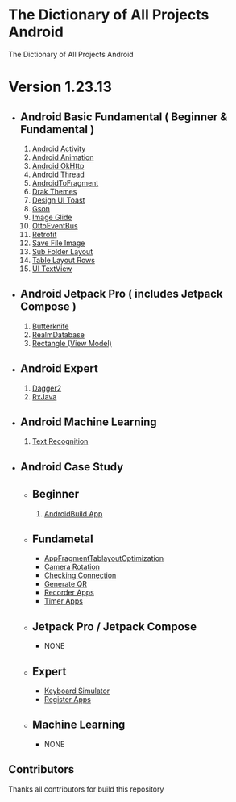 # The Dictionary of All Projects Android

The Dictionary of All Projects Android

# Version 1.23.13
- ## Android Basic Fundamental ( Beginner & Fundamental )
  1. <a href="https://github.com/kelvin373-ht/ProjectAppAndroid/tree/master/AndroidBasicFundamental/AndroidActivity">Android Activity</a>
  2. <a href="https://github.com/kelvin373-ht/ProjectAppAndroid/tree/master/AndroidBasicFundamental/AndroidAnimation">Android Animation</a>
  3. <a href="https://github.com/kelvin373-ht/ProjectAppAndroid/tree/master/AndroidBasicFundamental/AndroidOkHttp">Android OkHttp</a>
  4. <a href="https://github.com/kelvin373-ht/ProjectAppAndroid/tree/master/AndroidBasicFundamental/AndroidThread">Android Thread</a>
  5. <a href="https://github.com/kelvin373-ht/ProjectAppAndroid/tree/master/AndroidBasicFundamental/AndroidToFragment">AndroidToFragment</a>
  6. <a href="https://github.com/kelvin373-ht/ProjectAppAndroid/tree/master/AndroidBasicFundamental/DarkThemesApp">Drak Themes</a>
  7. <a href="https://github.com/kelvin373-ht/ProjectAppAndroid/tree/master/AndroidBasicFundamental/DesignUIToast">Design UI Toast</a>
  8. <a href="https://github.com/kelvin373-ht/ProjectAppAndroid/tree/master/AndroidBasicFundamental/GsonApp">Gson</a>
  9. <a href="https://github.com/kelvin373-ht/ProjectAppAndroid/tree/master/AndroidBasicFundamental/ImageGlideApp">Image Glide</a>
  10. <a href="https://github.com/kelvin373-ht/ProjectAppAndroid/tree/master/AndroidBasicFundamental/OttoEventBusApp">OttoEventBus</a>
  11. <a href="https://github.com/kelvin373-ht/ProjectAppAndroid/tree/master/AndroidBasicFundamental/RetrofitApp">Retrofit</a>
  12. <a href="https://github.com/kelvin373-ht/ProjectAppAndroid/tree/master/AndroidBasicFundamental/SaveFileImage">Save File Image</a>
  13. <a href="https://github.com/kelvin373-ht/ProjectAppAndroid/tree/master/AndroidBasicFundamental/SubFolderLayoutApp">Sub Folder Layout</a>
  14. <a href="https://github.com/kelvin373-ht/ProjectAppAndroid/tree/master/AndroidBasicFundamental/TableLayoutRowsApp">Table Layout Rows</a>
  15. <a href="https://github.com/kelvin373-ht/ProjectAppAndroid/tree/master/AndroidBasicFundamental/UITextView">UI TextView</a>
- ## Android Jetpack Pro ( includes Jetpack Compose )
  1. <a href="https://github.com/kelvin373-ht/ProjectAppAndroid/tree/master/AndroidJetpackPro/AppViewModel/ButterknifeApp">Butterknife</a>
  2. <a href="https://github.com/kelvin373-ht/ProjectAppAndroid/tree/master/AndroidJetpackPro/AppViewModel/RealmDatabaseApp">RealmDatabase</a>
  3. <a href="https://github.com/kelvin373-ht/ProjectAppAndroid/tree/master/AndroidJetpackPro/AppViewModel/RectangleApp">Rectangle (View Model)</a>
- ## Android Expert
  1. <a href="https://github.com/kelvin373-ht/ProjectAppAndroid/tree/develop/AndroidExpert/Dagger2App">Dagger2</a>
  2. <a href="https://github.com/kelvin373-ht/ProjectAppAndroid/tree/develop/AndroidExpert/RxJavaApp">RxJava</a>
- ## Android Machine Learning
  1. <a href="https://github.com/kelvin373-ht/ProjectAppAndroid/tree/master/AndroidMachineLearning/MLKit/TextRecognition">Text Recognition</a>
- ## Android Case Study
  - ## Beginner
      1. <a href="https://github.com/kelvin373-ht/ProjectAppAndroid/tree/master/AndroidCaseStudy/AndroidBuildApps">AndroidBuild App</a>
  - ## Fundametal
      * <a href="https://github.com/kelvin373-ht/ProjectAppAndroid/tree/master/AndroidCaseStudy/AppFragmentTablayoutOptimization">AppFragmentTablayoutOptimization</a>
      * <a href="https://github.com/kelvin373-ht/ProjectAppAndroid/tree/master/AndroidCaseStudy/CameraRotation">Camera Rotation</a>
      * <a href="https://github.com/kelvin373-ht/ProjectAppAndroid/tree/master/AndroidCaseStudy/CheckingConnection">Checking Connection</a>
      * <a href="https://github.com/kelvin373-ht/ProjectAppAndroid/tree/master/AndroidCaseStudy/GenerateQR">Generate QR</a>
      * <a href="https://github.com/kelvin373-ht/ProjectAppAndroid/tree/master/AndroidCaseStudy/RecorderApps">Recorder Apps</a>
      * <a href="https://github.com/kelvin373-ht/ProjectAppAndroid/tree/master/AndroidCaseStudy/TimerApps">Timer Apps</a>
  - ## Jetpack Pro / Jetpack Compose
      * NONE
  - ## Expert
      * <a href="https://github.com/kelvin373-ht/ProjectAppAndroid/tree/release/v1.23.13/AndroidCaseStudy/Expert/KeyboardSimulator">Keyboard Simulator</a>
      * <a href="https://github.com/kelvin373-ht/ProjectAppAndroid/tree/release/v1.23.13/AndroidCaseStudy/Expert/RegisterApps">Register Apps</a>
  - ## Machine Learning
      * NONE

## Contributors
Thanks all contributors for build this repository

